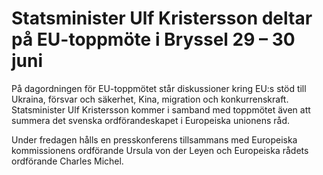 # Statsminister Ulf Kristersson deltar på EU-toppmöte i Bryssel 29 – 30 juni

På dagordningen för EU\-toppmötet står diskussioner kring EU:s stöd till Ukraina, försvar och säkerhet, Kina, migration och konkurrenskraft. Statsminister Ulf Kristersson kommer i samband med toppmötet även att summera det svenska ordförandeskapet i Europeiska unionens råd.

Under fredagen hålls en presskonferens tillsammans med Europeiska kommissionens ordförande Ursula von der Leyen och Europeiska rådets ordförande Charles Michel.

